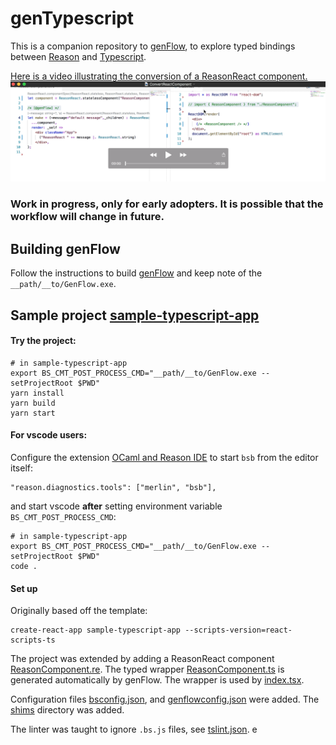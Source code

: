# genTypescript

This is a companion repository to [genFlow](https://github.com/cristianoc/genFlow), to explore
typed bindings between [Reason](https://reasonml.github.io/) and [Typescript](https://www.typescriptlang.org/).

[Here is a video illustrating the conversion of a ReasonReact component.](https://youtu.be/tlLoikU-etw)
[![IMAGE ALT TEXT HERE](assets/ConvertReactComponent.png)](https://youtu.be/tlLoikU-etw)

### Work in progress, only for early adopters. It is possible that the workflow will change in future.


## Building genFlow

Follow the instructions to build [genFlow](https://github.com/cristianoc/genFlow) and keep note of the `__path/__to/GenFlow.exe`.


## Sample project [sample-typescript-app](sample-typescript-app)

#### Try the project:

```
# in sample-typescript-app
export BS_CMT_POST_PROCESS_CMD="__path/__to/GenFlow.exe --setProjectRoot $PWD"
yarn install
yarn build
yarn start
```

#### For vscode users:
Configure the extension [OCaml and Reason IDE](https://marketplace.visualstudio.com/items?itemName=freebroccolo.reasonml) to start `bsb` from the editor itself:
```
"reason.diagnostics.tools": ["merlin", "bsb"],
```
and start vscode **after** setting environment variable `BS_CMT_POST_PROCESS_CMD`:

```
# in sample-typescript-app
export BS_CMT_POST_PROCESS_CMD="__path/__to/GenFlow.exe --setProjectRoot $PWD"
code .
```

#### Set up

Originally based off the template:
```
create-react-app sample-typescript-app --scripts-version=react-scripts-ts
```


The project was extended by adding a ReasonReact component [ReasonComponent.re](sample-typescript-app/src/ReasonComponent.re). The typed wrapper [ReasonComponent.ts](sample-typescript-app/src/ReasonComponent.ts) is generated automatically by genFlow. The wrapper is used by [index.tsx](sample-typescript-app/src/index.tsx).

Configuration files [bsconfig.json](sample-typescript-app/bsconfig.json), and [genflowconfig.json](sample-typescript-app/genflowconfig.json) were added.
The [shims](sample-typescript-app/src/shims) directory was added.

The linter was taught to ignore `.bs.js` files, see [tslint.json](sample-typescript-app/tslint.json).
e